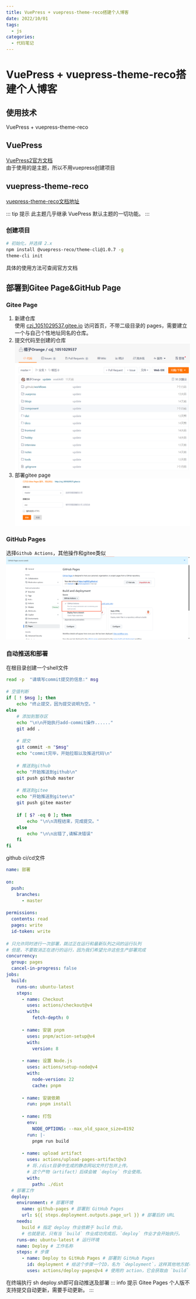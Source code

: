 ```yaml
---
title: VuePress + vuepress-theme-reco搭建个人博客
date: 2022/10/01
tags:
  - js
categories:
  - 代码笔记
---
```


# VuePress + vuepress-theme-reco搭建个人博客

## 使用技术

VuePress + vuepress-theme-reco

## VuePress

[VuePress2官方文档](https://v2.vuepress.vuejs.org/zh/)\
由于使用的是主题，所以不用vuepress创建项目

## vuepress-theme-reco

[vuepress-theme-reco文档地址](https://vuepress-theme-reco.recoluan.com/)

::: tip 提示
此主题几乎继承 VuePress 默认主题的一切功能。
:::

### 创建项目

```bash
# 初始化，并选择 2.x
npm install @vuepress-reco/theme-cli@1.0.7 -g
theme-cli init
```

具体的使用方法可查阅官方文档

## 部署到Gitee Page&GitHub Page

### Gitee Page

1. 新建仓库  
   使用 [czj_1051029537.gitee.io](https://czj_1051029537.gitee.io?_blank) 访问首页，不带二级目录的 pages，需要建立一个与自己个性地址同名的仓库。
2. 提交代码至创建的仓库
   ![](img/2.png)
3. 部署gitee page
   ![](img/3.png)

### GitHub Pages

选择`Github Actions`，其他操作和gitee类似
![](img/1.png)

### 自动推送和部署

在根目录创建一个shell文件

```sh
read -p  "请填写commit提交的信息:" msg

# 空值判断
if [ ! $msg ]; then
    echo "终止提交，因为提交说明为空。"
else
    # 添加到暂存区
    echo "\n\n开始执行add-commit操作......"
    git add .

    # 提交
    git commit -m "$msg"
    echo "commit完毕，开始拉取以及推送代码\n"

    # 推送到github
    echo "开始推送到github\n"
    git push github master

    # 推送到gitee
    echo "开始推送到gitee\n"
    git push gitee master

    if [ $? -eq 0 ]; then
        echo "\n\n流程结束，完成提交。"
    else
        echo "\n\n出错了,请解决错误"
    fi
fi
```

github ci/cd文件

```yml
name: 部署

on:
  push:
    branches:
      - master

permissions:
  contents: read
  pages: write
  id-token: write

# 只允许同时进行一次部署，跳过正在运行和最新队列之间的运行队列
# 但是，不要取消正在进行的运行，因为我们希望允许这些生产部署完成
concurrency:
  group: pages
  cancel-in-progress: false
jobs:
  build:
    runs-on: ubuntu-latest
    steps:
      - name: Checkout
        uses: actions/checkout@v4
        with:
          fetch-depth: 0

      - name: 安装 pnpm
        uses: pnpm/action-setup@v4
        with:
          version: 8

      - name: 设置 Node.js
        uses: actions/setup-node@v4
        with:
          node-version: 22
          cache: pnpm

      - name: 安装依赖
        run: pnpm install

      - name: 打包
        env:
          NODE_OPTIONS: --max_old_space_size=8192
        run: |-
          pnpm run build

      - name: upload artifact
        uses: actions/upload-pages-artifact@v3
        # 将./dist目录中生成的静态网站文件打包并上传。
        # 这个产物（artifact）后续会被 `deploy` 作业使用。
        with:
          path: ./dist
  # 部署工作
  deploy:
    environment: # 部署环境
      name: github-pages # 部署到 GitHub Pages
      url: ${{ steps.deployment.outputs.page_url }} # 部署后的 URL
    needs:
      build # 指定 deploy 作业依赖于 build 作业。
      # 也就是说，只有当 `build` 作业成功完成后，`deploy` 作业才会开始执行。
    runs-on: ubuntu-latest # 运行环境
    name: Deploy # 工作名称
    steps: # 步骤
      - name: Deploy to GitHub Pages # 部署到 GitHub Pages
        id: deployment # 给这个步骤一个ID，名为 `deployment`，这样其他地方就可以引用它的输出。
        uses: actions/deploy-pages@v4 # 使用的 action，它会获取由 `build` 作业上传的构建产物
```

在终端执行 sh deploy.sh即可自动推送及部署
::: info 提示
Gitee Pages 个人版不支持提交自动更新，需要手动更新。
:::
